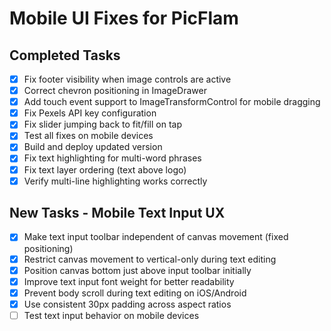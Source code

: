 # Mobile UI Fixes for PicFlam

## Completed Tasks
- [x] Fix footer visibility when image controls are active
- [x] Correct chevron positioning in ImageDrawer
- [x] Add touch event support to ImageTransformControl for mobile dragging
- [x] Fix Pexels API key configuration
- [x] Fix slider jumping back to fit/fill on tap
- [x] Test all fixes on mobile devices
- [x] Build and deploy updated version
- [x] Fix text highlighting for multi-word phrases
- [x] Fix text layer ordering (text above logo)
- [x] Verify multi-line highlighting works correctly

## New Tasks - Mobile Text Input UX
- [x] Make text input toolbar independent of canvas movement (fixed positioning)
- [x] Restrict canvas movement to vertical-only during text editing
- [x] Position canvas bottom just above input toolbar initially
- [x] Improve text input font weight for better readability
- [x] Prevent body scroll during text editing on iOS/Android
- [x] Use consistent 30px padding across aspect ratios
- [ ] Test text input behavior on mobile devices
